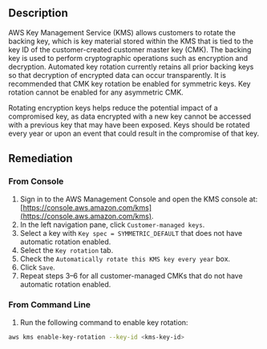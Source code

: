 ## Description

AWS Key Management Service (KMS) allows customers to rotate the backing key, which is key material stored within the KMS that is tied to the key ID of the customer-created customer master key (CMK). The backing key is used to perform cryptographic operations such as encryption and decryption. Automated key rotation currently retains all prior backing keys so that decryption of encrypted data can occur transparently. It is recommended that CMK key rotation be enabled for symmetric keys. Key rotation cannot be enabled for any asymmetric CMK.

Rotating encryption keys helps reduce the potential impact of a compromised key, as data encrypted with a new key cannot be accessed with a previous key that may have been exposed. Keys should be rotated every year or upon an event that could result in the compromise of that key.

## Remediation

### From Console

1. Sign in to the AWS Management Console and open the KMS console at: [https://console.aws.amazon.com/kms](https://console.aws.amazon.com/kms).
2. In the left navigation pane, click `Customer-managed keys`.
3. Select a key with `Key spec = SYMMETRIC_DEFAULT` that does not have automatic rotation enabled.
4. Select the `Key rotation` tab.
5. Check the `Automatically rotate this KMS key every year` box.
6. Click `Save`.
7. Repeat steps 3–6 for all customer-managed CMKs that do not have automatic rotation enabled.

### From Command Line

1. Run the following command to enable key rotation:

```bash
aws kms enable-key-rotation --key-id <kms-key-id>
```
